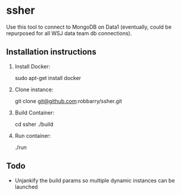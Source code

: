 # ssher

Use this tool to connect to MongoDB on Data1 (eventually, could be repurposed for all WSJ data team db connections).

## Installation instructions

1. Install Docker:

	sudo apt-get install docker

2. Clone instance:

	git clone git@github.com:robbarry/ssher.git

3. Build Container:

	cd ssher
	./build

4. Run container:

	./run

## Todo

* Unjankify the build params so multiple dynamic instances can be launched
